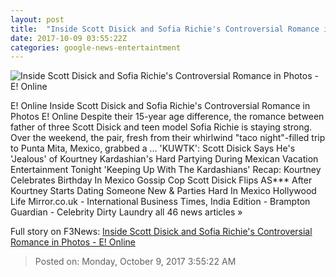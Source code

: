 ```yaml
---
layout: post
title:  "Inside Scott Disick and Sofia Richie's Controversial Romance in Photos - E! Online"
date: 2017-10-09 03:55:22Z
categories: google-news-entertaintment
---
```


![Inside Scott Disick and Sofia Richie's Controversial Romance in Photos - E! Online](http://akns-images.eonline.com/eol_images/Entire_Site/201798/rs_600x600-171008133152-600.scott-disick-sofia-richie-coffee.ct.100817.jpg?downsize=450:*&crop=450:350;left,top)

E! Online Inside Scott Disick and Sofia Richie's Controversial Romance in Photos E! Online Despite their 15-year age difference, the romance between father of three Scott Disick and teen model Sofia Richie is staying strong. Over the weekend, the pair, fresh from their whirlwind "taco night"-filled trip to Punta Mita, Mexico, grabbed a ... 'KUWTK': Scott Disick Says He's 'Jealous' of Kourtney Kardashian's Hard Partying During Mexican Vacation Entertainment Tonight 'Keeping Up With The Kardashians' Recap: Kourtney Celebrates Birthday In Mexico Gossip Cop Scott Disick Flips AS*** After Kourtney Starts Dating Someone New & Parties Hard In Mexico Hollywood Life Mirror.co.uk - International Business Times, India Edition - Brampton Guardian - Celebrity Dirty Laundry all 46 news articles »


Full story on F3News: [Inside Scott Disick and Sofia Richie's Controversial Romance in Photos - E! Online](http://www.f3nws.com/n/SM2fqF)

> Posted on: Monday, October 9, 2017 3:55:22 AM
